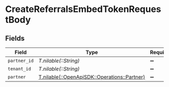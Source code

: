 # CreateReferralsEmbedTokenRequestBody


## Fields

| Field                                                                              | Type                                                                               | Required                                                                           | Description                                                                        |
| ---------------------------------------------------------------------------------- | ---------------------------------------------------------------------------------- | ---------------------------------------------------------------------------------- | ---------------------------------------------------------------------------------- |
| `partner_id`                                                                       | *T.nilable(::String)*                                                              | :heavy_minus_sign:                                                                 | N/A                                                                                |
| `tenant_id`                                                                        | *T.nilable(::String)*                                                              | :heavy_minus_sign:                                                                 | N/A                                                                                |
| `partner`                                                                          | [T.nilable(::OpenApiSDK::Operations::Partner)](../../models/operations/partner.md) | :heavy_minus_sign:                                                                 | N/A                                                                                |